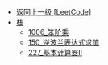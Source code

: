 - [返回上一级 [LeetCode]](笔记/算法/LeetCode/)
- [栈](笔记/算法/LeetCode/栈/)
  - [1006_笨阶乘](笔记/算法/LeetCode/栈/1006_笨阶乘.md)
  - [150_逆波兰表达式求值](笔记/算法/LeetCode/栈/150_逆波兰表达式求值.md)
  - [227_基本计算器Ⅱ](笔记/算法/LeetCode/栈/227_基本计算器Ⅱ.md)
